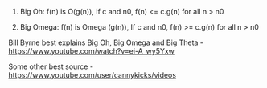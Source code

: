 1. Big Oh:
    f(n) is O(g(n)), If c and n0, f(n) <= c.g(n) for all n > n0

2. Big Omega:
    f(n) is Omega (g(n)), If c and n0, f(n) >= c.g(n) for all n > n0

Bill Byrne best explains Big Oh, Big Omega and Big Theta - https://www.youtube.com/watch?v=ei-A_wy5Yxw

Some other best source - https://www.youtube.com/user/cannykicks/videos
